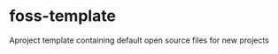<!--
SPDX-FileCopyrightText: 2025 Freedom FOSS Foundation <https://freedomfoss.org>

SPDX-License-Identifier: GPL-3.0-only
-->

# foss-template

Aproject template containing default open source files for new projects

